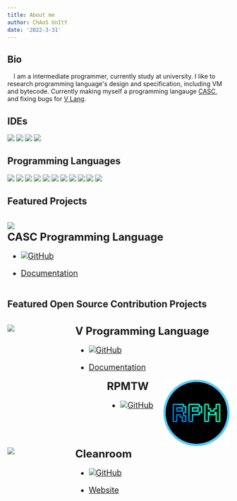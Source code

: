 ```yaml
---
title: About me
author: ChAoS UnItY
date: '2022-3-31'
---
```


## Bio

&emsp;I am a intermediate programmer, currently study at university.
I like to research programming language's design and specification, including VM and bytecode.
Currently making myself a programming langauge [CASC](/casc/casc.md), and fixing bugs for [V Lang](http://github.com/vlang).

## IDEs

<img src="https://upload.wikimedia.org/wikipedia/commons/thumb/9/9c/IntelliJ_IDEA_Icon.svg/1024px-IntelliJ_IDEA_Icon.svg.png" width=100px>
<img src="https://i.imgur.com/r1NLY9U.png" width=100px>
<img src="https://upload.wikimedia.org/wikipedia/commons/thumb/9/9a/Visual_Studio_Code_1.35_icon.svg/1024px-Visual_Studio_Code_1.35_icon.svg.png" width=100px>
<img src="https://upload.wikimedia.org/wikipedia/commons/9/9f/Vimlogo.svg" width=100px>

## Programming Languages

<p>
<img src="https://upload.wikimedia.org/wikipedia/zh/8/88/Java_logo.png" width=100px>
<img src="https://upload.wikimedia.org/wikipedia/commons/0/06/Kotlin_Icon.svg" width=100px>
<img src="https://upload.wikimedia.org/wikipedia/commons/thumb/3/39/Scala-full-color.svg/200px-Scala-full-color.svg.png" height=110px>
<img src="https://upload.wikimedia.org/wikipedia/commons/thumb/d/d5/Rust_programming_language_black_logo.svg/1024px-Rust_programming_language_black_logo.svg.png" width=100px>
<img src="https://upload.wikimedia.org/wikipedia/commons/4/4c/Typescript_logo_2020.svg" width=100px>
<img src="https://upload.wikimedia.org/wikipedia/commons/9/99/Unofficial_JavaScript_logo_2.svg" width=100px>
<img src="https://raw.githubusercontent.com/vlang/v-logo/master/dist/v-logo.svg?sanitize=true" width=100px>
<img src="https://upload.wikimedia.org/wikipedia/commons/1/19/C_Logo.png" width=100px>
<img src="https://upload.wikimedia.org/wikipedia/commons/1/18/ISO_C%2B%2B_Logo.svg" width=100px>
<img src="https://seeklogo.com/images/C/c-sharp-c-logo-02F17714BA-seeklogo.com.png" width=100px>
<img src="https://avatars.githubusercontent.com/u/77796420?s=400&u=e7a956da26fb907cdf068aac4843cd6bb04f908e&v=4" width=110px>
</p>

## Featured Projects
</br>
<div style="text-align:left;">
<img src="https://avatars.githubusercontent.com/u/77796420?s=400&u=e7a956da26fb907cdf068aac4843cd6bb04f908e&v=4" width=150px style="display:inline-block;">
<div style="display:inline-block; vertical-align: top;">
<span style="font-size: x-large; font-weight: bold;">
CASC Programming Language
</span>
</br>
<span style="text-align: left; display: block; font-size: large;">

<ul>
<li><img align="left" idth=25 height=25 src="https://cdn-icons-png.flaticon.com/512/1051/1051326.png?w=826&t=st=1648793562~exp=1648794162~hmac=7388a57cd04c28cc7cab03599e3daedf5170d6f4c36e4c8278e625a89bcd4aa6">

[GitHub](https://github.com/CASC-Lang/CASC)

</li>
<li>

[Documentation](https://github.com/CASC-Lang/CASC-Doc)

</li>
</ul>

</span>
</div>
</div>

## Featured Open Source Contribution Projects
</br>
<div style="text-align:left;">
<img src="https://raw.githubusercontent.com/vlang/v-logo/master/dist/v-logo.svg?sanitize=true" width=150px style="display:inline-block;">
<div style="display:inline-block; vertical-align: top;">
<span style="font-size: x-large; font-weight: bold;">
V Programming Language
</span>
</br>
<span style="text-align: left; display: block; font-size: large;">

<ul>
<li><img align="left" idth=25 height=25 src="https://cdn-icons-png.flaticon.com/512/1051/1051326.png?w=826&t=st=1648793562~exp=1648794162~hmac=7388a57cd04c28cc7cab03599e3daedf5170d6f4c36e4c8278e625a89bcd4aa6">

[GitHub](https://github.com/vlang/v)

</li>
<li>

[Documentation](https://github.com/vlang/v/blob/master/doc/docs.md)

</li>
</ul>

</span>
</div>
</div>

<div style="text-align:right;">
<div style="display:inline-block;vertical-align: top;text-align:left;">
<span style="font-size: x-large; font-weight: bold;">
RPMTW &emsp;
</span>
</br>
<span style="text-align: left; display: block; font-size: large;">

<ul>
<li><img align="left" idth=25 height=25 src="https://cdn-icons-png.flaticon.com/512/1051/1051326.png?w=826&t=st=1648793562~exp=1648794162~hmac=7388a57cd04c28cc7cab03599e3daedf5170d6f4c36e4c8278e625a89bcd4aa6">

[GitHub](https://github.com/rpmtw)

</li>
</ul>

</span>
</div>
<img src="https://raw.githubusercontent.com/RPMTW/RPMTW-Data/main/logo/rpmtw-logo.gif" width=150px style="display:inline-block;">
</div>

<div style="text-align:left;">
<img src="https://asm.ow2.io/asm-logo.svg" width=150px style="display:inline-block;">
<div style="display:inline-block;vertical-align: top;text-align:left;">
<span style="font-size: x-large; font-weight: bold;">
Cleanroom &emsp;
</span>
</br>
<span style="text-align: left; display: block; font-size: large;">

<ul>
<li><img align="left" idth=25 height=25 src="https://cdn-icons-png.flaticon.com/512/1051/1051326.png?w=826&t=st=1648793562~exp=1648794162~hmac=7388a57cd04c28cc7cab03599e3daedf5170d6f4c36e4c8278e625a89bcd4aa6">

[GitHub](https://github.com/cleanroom)

</li>
<li>

[Website](https://cleanroommc.com)

</li>
</ul>

</span>
</div>
</div>